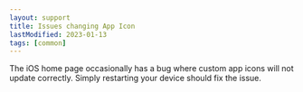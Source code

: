 ```yaml
---
layout: support
title: Issues changing App Icon
lastModified: 2023-01-13
tags: [common]
---
```


The iOS home page occasionally has a bug where custom app icons will not update correctly. Simply restarting your device should fix the issue.